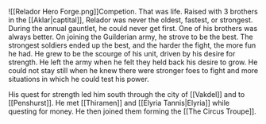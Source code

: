 ![[Relador Hero Forge.png]]Competion. That was life. Raised with 3 brothers in the [[Aklar|captital]], Relador was never the oldest, fastest, or strongest. During the annual gauntlet, he could never get first. One of his brothers was always better. On joining the Guilderian army, he strove to be the best. The strongest soldiers ended up the best, and the harder the fight, the more fun he had. He grew to be the scourge of his unit, driven by his desire for strength. He left the army when he felt they held back his desire to grow. He could not stay still when he knew there were stronger foes to fight and more situations in which he could test his power.

His quest for strength led him south through the city of [[Vakdel]] and to [[Penshurst]]. He met [[Thiramen]] and [[Elyria Tannis|Elyria]] while questing for money. He then joined them forming the [[The Circus Troupe]].